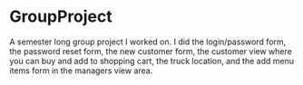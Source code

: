# GroupProject

A semester long group project I worked on. I did the login/password form, the password reset form, the new customer form, the customer view where you can buy and add to shopping cart, 
the truck location, and the add menu items form in the managers view area.
